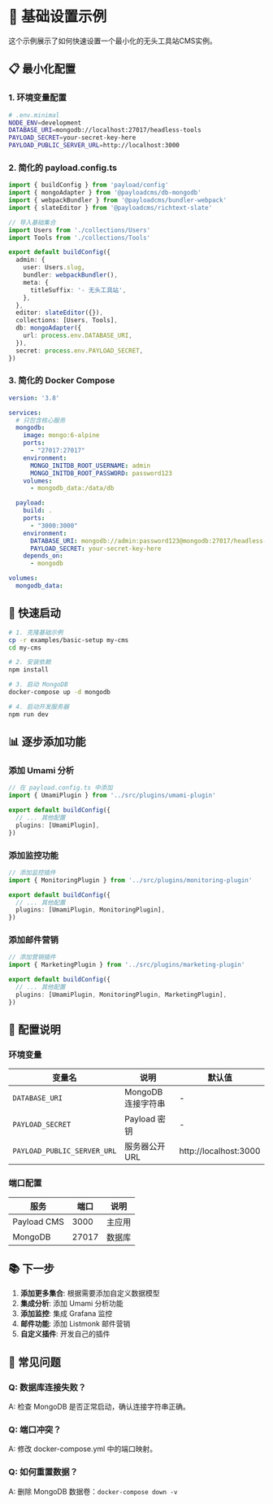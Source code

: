 # 🚀 基础设置示例

这个示例展示了如何快速设置一个最小化的无头工具站CMS实例。

## 📋 最小化配置

### 1. 环境变量配置

```bash
# .env.minimal
NODE_ENV=development
DATABASE_URI=mongodb://localhost:27017/headless-tools
PAYLOAD_SECRET=your-secret-key-here
PAYLOAD_PUBLIC_SERVER_URL=http://localhost:3000
```

### 2. 简化的 payload.config.ts

```typescript
import { buildConfig } from 'payload/config'
import { mongoAdapter } from '@payloadcms/db-mongodb'
import { webpackBundler } from '@payloadcms/bundler-webpack'
import { slateEditor } from '@payloadcms/richtext-slate'

// 导入基础集合
import Users from './collections/Users'
import Tools from './collections/Tools'

export default buildConfig({
  admin: {
    user: Users.slug,
    bundler: webpackBundler(),
    meta: {
      titleSuffix: '- 无头工具站',
    },
  },
  editor: slateEditor({}),
  collections: [Users, Tools],
  db: mongoAdapter({
    url: process.env.DATABASE_URI,
  }),
  secret: process.env.PAYLOAD_SECRET,
})
```

### 3. 简化的 Docker Compose

```yaml
version: '3.8'

services:
  # 只包含核心服务
  mongodb:
    image: mongo:6-alpine
    ports:
      - "27017:27017"
    environment:
      MONGO_INITDB_ROOT_USERNAME: admin
      MONGO_INITDB_ROOT_PASSWORD: password123
    volumes:
      - mongodb_data:/data/db

  payload:
    build: .
    ports:
      - "3000:3000"
    environment:
      DATABASE_URI: mongodb://admin:password123@mongodb:27017/headless-tools?authSource=admin
      PAYLOAD_SECRET: your-secret-key-here
    depends_on:
      - mongodb

volumes:
  mongodb_data:
```

## 🚀 快速启动

```bash
# 1. 克隆基础示例
cp -r examples/basic-setup my-cms
cd my-cms

# 2. 安装依赖
npm install

# 3. 启动 MongoDB
docker-compose up -d mongodb

# 4. 启动开发服务器
npm run dev
```

## 📊 逐步添加功能

### 添加 Umami 分析

```typescript
// 在 payload.config.ts 中添加
import { UmamiPlugin } from '../src/plugins/umami-plugin'

export default buildConfig({
  // ... 其他配置
  plugins: [UmamiPlugin],
})
```

### 添加监控功能

```typescript
// 添加监控插件
import { MonitoringPlugin } from '../src/plugins/monitoring-plugin'

export default buildConfig({
  // ... 其他配置
  plugins: [UmamiPlugin, MonitoringPlugin],
})
```

### 添加邮件营销

```typescript
// 添加营销插件
import { MarketingPlugin } from '../src/plugins/marketing-plugin'

export default buildConfig({
  // ... 其他配置
  plugins: [UmamiPlugin, MonitoringPlugin, MarketingPlugin],
})
```

## 🔧 配置说明

### 环境变量

| 变量名 | 说明 | 默认值 |
|--------|------|--------|
| `DATABASE_URI` | MongoDB 连接字符串 | - |
| `PAYLOAD_SECRET` | Payload 密钥 | - |
| `PAYLOAD_PUBLIC_SERVER_URL` | 服务器公开URL | http://localhost:3000 |

### 端口配置

| 服务 | 端口 | 说明 |
|------|------|------|
| Payload CMS | 3000 | 主应用 |
| MongoDB | 27017 | 数据库 |

## 📚 下一步

1. **添加更多集合**: 根据需要添加自定义数据模型
2. **集成分析**: 添加 Umami 分析功能
3. **添加监控**: 集成 Grafana 监控
4. **邮件功能**: 添加 Listmonk 邮件营销
5. **自定义插件**: 开发自己的插件

## 🐛 常见问题

### Q: 数据库连接失败？
A: 检查 MongoDB 是否正常启动，确认连接字符串正确。

### Q: 端口冲突？
A: 修改 docker-compose.yml 中的端口映射。

### Q: 如何重置数据？
A: 删除 MongoDB 数据卷：`docker-compose down -v`
